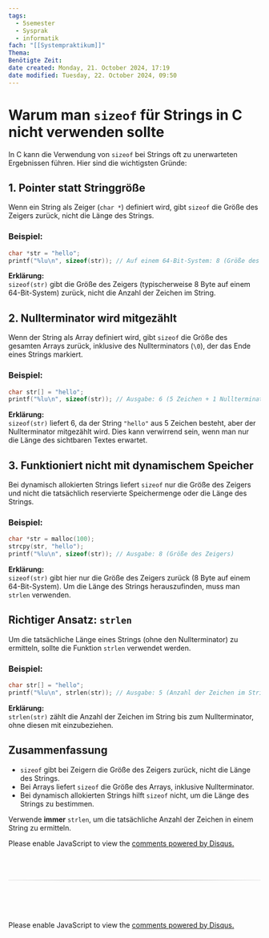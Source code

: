 ```yaml
---
tags:
  - 5semester
  - Sysprak
  - informatik
fach: "[[Systempraktikum]]"
Thema:
Benötigte Zeit:
date created: Monday, 21. October 2024, 17:19
date modified: Tuesday, 22. October 2024, 09:50
---
```


# Warum man `sizeof` für Strings in C nicht verwenden sollte

In C kann die Verwendung von `sizeof` bei Strings oft zu unerwarteten Ergebnissen führen. Hier sind die wichtigsten Gründe:

## 1. **Pointer statt Stringgröße**

Wenn ein String als Zeiger (`char *`) definiert wird, gibt `sizeof` die Größe des Zeigers zurück, nicht die Länge des Strings.

### Beispiel:

```c
char *str = "hello";
printf("%lu\n", sizeof(str)); // Auf einem 64-Bit-System: 8 (Größe des Zeigers)
```

**Erklärung:**  
`sizeof(str)` gibt die Größe des Zeigers (typischerweise 8 Byte auf einem 64-Bit-System) zurück, nicht die Anzahl der Zeichen im String.

## 2. **Nullterminator wird mitgezählt**

Wenn der String als Array definiert wird, gibt `sizeof` die Größe des gesamten Arrays zurück, inklusive des Nullterminators (`\0`), der das Ende eines Strings markiert.

### Beispiel:

```c
char str[] = "hello";
printf("%lu\n", sizeof(str)); // Ausgabe: 6 (5 Zeichen + 1 Nullterminator)
```

**Erklärung:**  
`sizeof(str)` liefert 6, da der String `"hello"` aus 5 Zeichen besteht, aber der Nullterminator mitgezählt wird. Dies kann verwirrend sein, wenn man nur die Länge des sichtbaren Textes erwartet.

## 3. **Funktioniert nicht mit dynamischem Speicher**

Bei dynamisch allokierten Strings liefert `sizeof` nur die Größe des Zeigers und nicht die tatsächlich reservierte Speichermenge oder die Länge des Strings.

### Beispiel:

```c
char *str = malloc(100);
strcpy(str, "hello");
printf("%lu\n", sizeof(str)); // Ausgabe: 8 (Größe des Zeigers)
```

**Erklärung:**  
`sizeof(str)` gibt hier nur die Größe des Zeigers zurück (8 Byte auf einem 64-Bit-System). Um die Länge des Strings herauszufinden, muss man `strlen` verwenden.

## Richtiger Ansatz: `strlen`

Um die tatsächliche Länge eines Strings (ohne den Nullterminator) zu ermitteln, sollte die Funktion `strlen` verwendet werden.

### Beispiel:

```c
char str[] = "hello";
printf("%lu\n", strlen(str)); // Ausgabe: 5 (Anzahl der Zeichen im String)
```

**Erklärung:**  
`strlen(str)` zählt die Anzahl der Zeichen im String bis zum Nullterminator, ohne diesen mit einzubeziehen.

## Zusammenfassung

- `sizeof` gibt bei Zeigern die Größe des Zeigers zurück, nicht die Länge des Strings.
- Bei Arrays liefert `sizeof` die Größe des Arrays, inklusive Nullterminator.
- Bei dynamisch allokierten Strings hilft `sizeof` nicht, um die Länge des Strings zu bestimmen.

Verwende **immer** `strlen`, um die tatsächliche Anzahl der Zeichen in einem String zu ermitteln.

<!-- DISQUS SCRIPT COMMENT START -->

<!-- DISQUS RECOMMENDATION START -->

<div id="disqus_recommendations"></div>

<script> 
(function() { // REQUIRED CONFIGURATION VARIABLE: EDIT THE SHORTNAME BELOW
var d = document, s = d.createElement('script'); // IMPORTANT: Replace EXAMPLE with your forum shortname!
s.src = 'https://myuninotes.disqus.com/recommendations.js'; s.setAttribute('data-timestamp', +new Date());
(d.head || d.body).appendChild(s);
})();
</script>
<noscript>
Please enable JavaScript to view the 
<a href="https://disqus.com/?ref_noscript" rel="nofollow">
comments powered by Disqus.
</a>
</noscript>

<!-- DISQUS RECOMMENDATION END -->

<hr style="border: none; height: 2px; background: linear-gradient(to right, #f0f0f0, #ccc, #f0f0f0); margin-top: 4rem; margin-bottom: 5rem;">
<div id="disqus_thread"></div>
<script>
    /**
    * RECOMMENDED CONFIGURATION VARIABLES: EDIT AND UNCOMMENT THE SECTION BELOW TO INSERT DYNAMIC VALUES FROM YOUR PLATFORM OR CMS.
    * LEARN WHY DEFINING THESE VARIABLES IS IMPORTANT: https://disqus.com/admin/universalcode/#configuration-variables */
    /*
    var disqus_config = function () {
    this.page.url = PAGE_URL; // Replace PAGE_URL with your page's canonical URL variable
    this.page.identifier = PAGE_IDENTIFIER; // Replace PAGE_IDENTIFIER with your page's unique identifier variable
    };
    */
    (function() { // DON'T EDIT BELOW THIS LINE
    var d = document, s = d.createElement('script');
    s.src = 'https://myuninotes.disqus.com/embed.js';
    s.setAttribute('data-timestamp', +new Date());
    (d.head || d.body).appendChild(s);
    })();
</script>
<noscript>Please enable JavaScript to view the <a href="https://disqus.com/?ref_noscript">comments powered by Disqus.</a></noscript>

<!-- DISQUS SCRIPT COMMENT END -->
